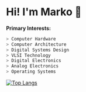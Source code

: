 # Hi! I'm Marko 👋
**Primary Interests:**
```verilog
> Computer Hardware
> Computer Architecture
> Digital Systems Design
> VLSI Technology
> Digital Electronics
> Analog Electronics
> Operating Systems
```

[![Top Langs](https://github-readme-stats.vercel.app/api/top-langs/?username=markociricilic&layout=donut&theme=merko)](https://github.com/markociricilic/github-readme-stats)
